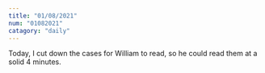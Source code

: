 ```yaml
---
title: "01/08/2021"
num: "01082021"
catagory: "daily"
---
```

Today, I cut down the cases for William to read, so he could read them at a solid 4 minutes.

